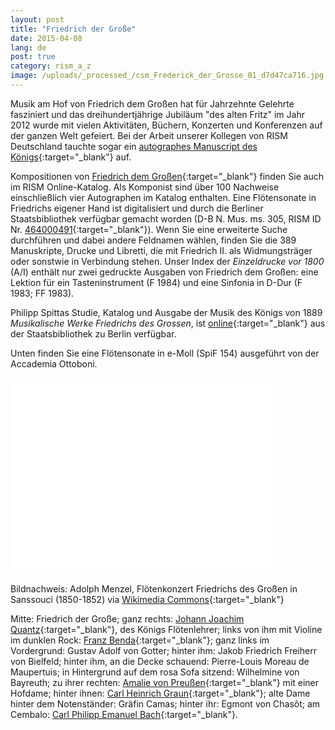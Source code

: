```yaml
---
layout: post
title: "Friedrich der Große"
date: 2015-04-08
lang: de
post: true
category: rism_a_z
image: /uploads/_processed_/csm_Frederick_der_Grosse_01_d7d47ca716.jpg
---
```



Musik am Hof von Friedrich dem Großen hat für Jahrzehnte Gelehrte fasziniert und das dreihundertjährige Jubiläum "des alten Fritz" im Jahr 2012 wurde mit vielen Aktivitäten, Büchern, Konzerten und Konferenzen auf der ganzen Welt gefeiert. Bei der Arbeit unserer Kollegen von RISM Deutschland tauchte sogar ein [autographes Manuscript des Königs](/rediscovered/2012/11/08/new-music-from-old-fritz-manuscripts-by-frederick.html){:target="_blank"} auf.

Kompositionen von [Friedrich dem Großen](https://opac.rism.info/search?View=rism&author=Friedrich+der+Gro%C3%9Fe){:target="_blank"} finden Sie auch im RISM Online-Katalog. Als Komponist sind über 100 Nachweise einschließlich vier Autographen im Katalog enthalten. Eine Flötensonate in Friedrichs eigener Hand ist digitalisiert und durch die Berliner Staatsbibliothek verfügbar gemacht worden (D-B N. Mus. ms. 305, RISM ID Nr. [464000491](https://opac.rism.info/search?id=464000491&db=251&View=rism){:target="_blank"}). Wenn Sie eine erweiterte Suche durchführen und dabei andere Feldnamen wählen, finden Sie die 389 Manuskripte, Drucke und Libretti, die mit Friedrich II. als Widmungsträger oder sonstwie in Verbindung stehen. Unser Index der _Einzeldrucke vor 1800_ (A/I) enthält nur zwei gedruckte Ausgaben von Friedrich dem Großen: eine Lektion für ein Tasteninstrument (F 1984) und eine Sinfonia in D-Dur (F 1983; FF 1983).

Philipp Spittas Studie, Katalog und Ausgabe der Musik des Königs von 1889 _Musikalische Werke Friedrichs des Grossen_, ist [online](http://resolver.staatsbibliothek-berlin.de/SBB00006DBD00000000){:target="_blank"} aus der Staatsbibliothek zu Berlin verfügbar.

Unten finden Sie eine Flötensonate in e-Moll (SpiF 154) ausgeführt von der Accademia Ottoboni.

<iframe width="420" height="315" src="//www.youtube.com/embed/5QTodPVrHoM" frameborder="0" allowfullscreen></iframe>



Bildnachweis: Adolph Menzel, Flötenkonzert Friedrichs des Großen in Sanssouci (1850-1852) via [Wikimedia Commons](http://commons.wikimedia.org/wiki/File%3AAdolph_Menzel_-_Fl%C3%B6tenkonzert_Friedrichs_des_Gro%C3%9Fen_in_Sanssouci_-_Google_Art_Project.jpg){:target="_blank"}



Mitte: Friedrich der Große; ganz rechts: [Johann Joachim Quantz](https://opac.rism.info/search?View=rism&author=Johann+Joachim+Quantz){:target="_blank"}, des Königs Flötenlehrer; links von ihm mit Violine im dunklen Rock: [Franz Benda](https://opac.rism.info/search?View=rism&author=Franz+Benda){:target="_blank"}; ganz links im Vordergrund: Gustav Adolf von Gotter; hinter ihm: Jakob Friedrich Freiherr von Bielfeld; hinter ihm, an die Decke schauend: Pierre-Louis Moreau de Maupertuis; in Hintergrund auf dem rosa Sofa sitzend: Wilhelmine von Bayreuth; zu ihrer rechten: [Amalie von Preußen](https://opac.rism.info/search?View=rism&author=Anna+Amalia+Prinzessin+von+Preu%C3%9Fen){:target="_blank"} mit einer Hofdame; hinter ihnen: [Carl Heinrich Graun](https://opac.rism.info/search?View=rism&author=Carl+Heinrich+Graun){:target="_blank"}; alte Dame hinter dem Notenständer: Gräfin Camas; hinter ihr: Egmont von Chasôt; am Cembalo: [Carl Philipp Emanuel Bach](https://opac.rism.info/search?View=rism&author=Carl+Philipp+Emanuel+Bach){:target="_blank"}.



<script type="text/javascript">var switchTo5x=true;</script><script type="text/javascript" src="http://w.sharethis.com/button/buttons.js"></script><script type="text/javascript">stLight.options({publisher: "9b601438-1ce1-49d8-bfd7-9cff5df54c17", doNotHash: false, doNotCopy: false, hashAddressBar: false});</script>